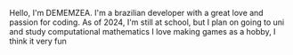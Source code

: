 Hello, I'm DEMEMZEA. I'm a brazilian developer with a great love and passion for coding.
As of 2024, I'm still at school, but I plan on going to uni and study computational mathematics
I love making games as a hobby, I think it very fun

